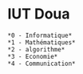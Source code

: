 # IUT Doua

```
*0 - Informatique*
*1 - Mathématiques*
*2 - algorithme*
*3 - Economie*
*4 - Communication*
```
